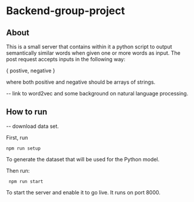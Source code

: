 # Backend-group-project

## About

This is a small server that contains within it a python script to output semantically similar words when given one or more words as input. The post request accepts inputs in the following way:

{ postive, negative }

where both positive and negative should be arrays of strings. 

-- link to word2vec and some background on natural language processing. 

## How to run

-- download data set.


First, run 

``` npm run setup ``` 

To generate the dataset that will be used for the Python model. 

Then run:

``` npm run start``` 

To start the server and enable it to go live. It runs on port 8000. 

